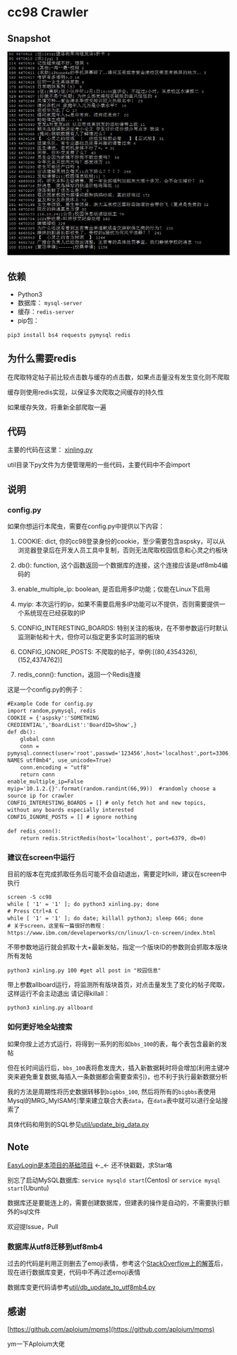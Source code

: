 # cc98 Crawler

## Snapshot

![Snapshot](snapshot.jpg)

## 依赖

* Python3
* 数据库： `mysql-server`
* 缓存：`redis-server`
* pip包：

`pip3 install bs4 requests pymysql redis`

## 为什么需要redis

在爬取特定帖子前比较点击数与缓存的点击数，如果点击量没有发生变化则不爬取

缓存则使用redis实现，以保证多次爬取之间缓存的持久性

如果缓存失效，将重新全部爬取一遍

## 代码

主要的代码在这里： [xinling.py](xinling.py)

util目录下py文件为方便管理用的一些代码，主要代码中不会import

## 说明

### config.py

如果你想运行本爬虫，需要在config.py中提供以下内容：

1. COOKIE: dict, 你的cc98登录身份的cookie，至少需要包含aspsky，可以从浏览器登录后在开发人员工具中复制，否则无法爬取校园信息和心灵之约板块

2. db(): function, 这个函数返回一个数据库的连接，这个连接应该是utf8mb4编码的

3. enable_multiple_ip: boolean, 是否启用多IP功能；仅能在Linux下启用

4. myip: 本次运行的ip，如果不需要启用多IP功能可以不提供，否则需要提供一个系统现在已经获取的IP

5. CONFIG_INTERESTING_BOARDS: 特别关注的板块，在不带参数运行时默认监测新帖和十大，但你可以指定更多实时监测的板块

6. CONFIG_IGNORE_POSTS: 不爬取的帖子，举例:[(80,4354326),(152,4374762)]

7. redis_conn(): function，返回一个Redis连接

这是一个config.py的例子：

```
#Example Code for config.py
import random,pymysql, redis
COOKIE = {'aspsky':'SOMETHING CREDIENTIAL','BoardList':'BoardID=Show',}
def db():
    global conn
    conn = pymysql.connect(user='root',passwd='123456',host='localhost',port=3306,db='cc98',charset='utf8',init_command="set NAMES utf8mb4", use_unicode=True)
    conn.encoding = "utf8"
    return conn
enable_multiple_ip=False
myip='10.1.2.{}'.format(random.randint(66,99))  #randomly choose a source ip for crawler
CONFIG_INTERESTING_BOARDS = [] # only fetch hot and new topics, without any boards especially interested
CONFIG_IGNORE_POSTS = [] # ignore nothing

def redis_conn():
    return redis.StrictRedis(host='localhost', port=6379, db=0)
```

### 建议在screen中运行

目前的版本在完成抓取任务后可能不会自动退出，需要定时kill，建议在screen中执行

    screen -S cc98
    while [ '1' = '1' ]; do python3 xinling.py; done
    # Press Ctrl+A C
    while [ '1' = '1' ]; do date; killall python3; sleep 666; done
    # 关于screen，这里有一篇很好的教程：https://www.ibm.com/developerworks/cn/linux/l-cn-screen/index.html

不带参数地运行就会抓取十大+最新发帖，指定一个版块ID的参数则会抓取本版块所有发帖

    python3 xinling.py 100 #get all post in "校园信息"

带上参数allboard运行，将监测所有版块首页，对点击量发生了变化的帖子爬取，这样运行不会主动退出 请记得killall：

```
python3 xinling.py allboard
```

### 如何更好地全站搜索

如果你按上述方式运行，将得到一系列的形如`bbs_100`的表，每个表包含最新的发帖

但在长时间运行后，`bbs_100`表将愈发庞大，插入新数据耗时将会增加(利用主键冲突来避免重复数据,每插入一条数据都会需要查索引)，也不利于执行最新数据分析

我的方法是周期性将历史数据转移到`bigbbs_100`, 然后将所有的`bigbbs`表使用Mysql的MRG_MyISAM引擎来建立联合大表`data`，在`data`表中就可以进行全站搜索了

具体代码和用到的SQL参见[util/update_big_data.py](util/update_big_data.py)

## Note

[EasyLogin是本项目的基础项目](https://github.com/zjuchenyuan/EasyLogin) ←_← 还不快戳戳，求Star咯

别忘了启动MySQL数据库: `service mysqld start`(Centos) or `service mysql start`(Ubuntu)

数据库还是要能连上的，需要创建数据库，但建表的操作是自动的，不需要执行额外的sql文件

欢迎提Issue，Pull

### 数据库从utf8迁移到utf8mb4

过去的代码是利用正则删去了emoji表情，参考这个[StackOverflow上的解答](https://stackoverflow.com/questions/26532722/how-to-encode-utf8mb4-in-python)后，现在进行数据库变更，代码中不再过滤emoji表情

数据库变更代码请参考[util/db_update_to_utf8mb4.py](util/db_update_to_utf8mb4.py)

## 感谢

[https://github.com/aploium/mpms](https://github.com/aploium/mpms)

ym一下Aploium大佬
